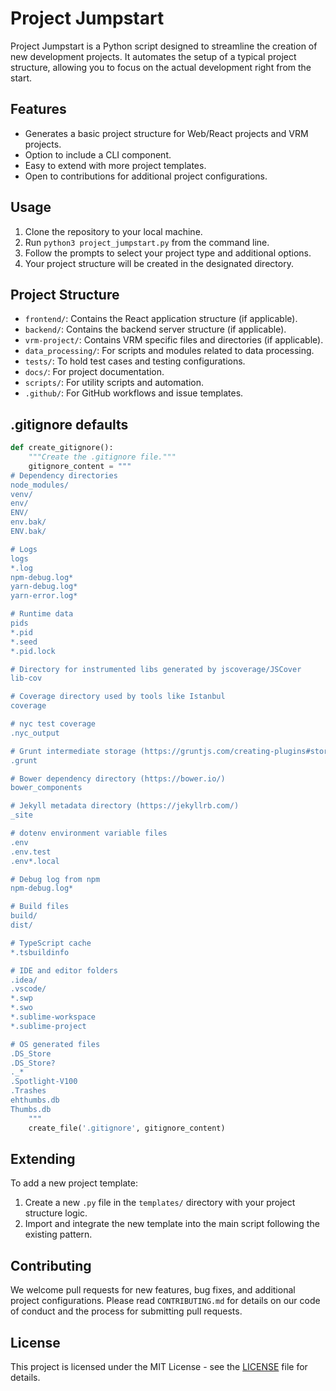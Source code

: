 # Project Jumpstart

Project Jumpstart is a Python script designed to streamline the creation of new development projects. It automates the setup of a typical project structure, allowing you to focus on the actual development right from the start.

## Features

- Generates a basic project structure for Web/React projects and VRM projects.
- Option to include a CLI component.
- Easy to extend with more project templates.
- Open to contributions for additional project configurations.

## Usage

1. Clone the repository to your local machine.
2. Run `python3 project_jumpstart.py` from the command line.
3. Follow the prompts to select your project type and additional options.
4. Your project structure will be created in the designated directory.

## Project Structure

- `frontend/`: Contains the React application structure (if applicable).
- `backend/`: Contains the backend server structure (if applicable).
- `vrm-project/`: Contains VRM specific files and directories (if applicable).
- `data_processing/`: For scripts and modules related to data processing.
- `tests/`: To hold test cases and testing configurations.
- `docs/`: For project documentation.
- `scripts/`: For utility scripts and automation.
- `.github/`: For GitHub workflows and issue templates.

## .gitignore defaults
```python
def create_gitignore():
    """Create the .gitignore file."""
    gitignore_content = """
# Dependency directories
node_modules/
venv/
env/
ENV/
env.bak/
ENV.bak/

# Logs
logs
*.log
npm-debug.log*
yarn-debug.log*
yarn-error.log*

# Runtime data
pids
*.pid
*.seed
*.pid.lock

# Directory for instrumented libs generated by jscoverage/JSCover
lib-cov

# Coverage directory used by tools like Istanbul
coverage

# nyc test coverage
.nyc_output

# Grunt intermediate storage (https://gruntjs.com/creating-plugins#storing-task-files)
.grunt

# Bower dependency directory (https://bower.io/)
bower_components

# Jekyll metadata directory (https://jekyllrb.com/)
_site

# dotenv environment variable files
.env
.env.test
.env*.local

# Debug log from npm
npm-debug.log*

# Build files
build/
dist/

# TypeScript cache
*.tsbuildinfo

# IDE and editor folders
.idea/
.vscode/
*.swp
*.swo
*.sublime-workspace
*.sublime-project

# OS generated files
.DS_Store
.DS_Store?
._*
.Spotlight-V100
.Trashes
ehthumbs.db
Thumbs.db
    """
    create_file('.gitignore', gitignore_content)
```

## Extending

To add a new project template:
1. Create a new `.py` file in the `templates/` directory with your project structure logic.
2. Import and integrate the new template into the main script following the existing pattern.

## Contributing

We welcome pull requests for new features, bug fixes, and additional project configurations. Please read `CONTRIBUTING.md` for details on our code of conduct and the process for submitting pull requests.

## License

This project is licensed under the MIT License - see the [LICENSE](LICENSE) file for details.
